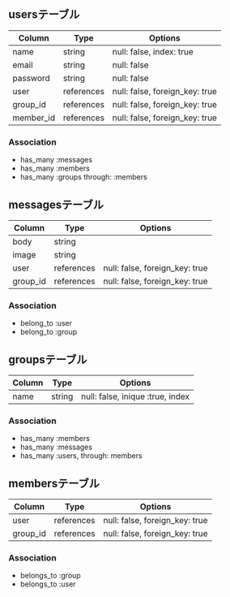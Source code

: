 ## usersテーブル
|Column|Type|Options|
|------|----|-------|
|name|string|null: false, index: true|
|email|string|null: false|
|password|string|null: false|
|user|references|null: false, foreign_key: true|
|group_id|references|null: false, foreign_key: true|
|member_id|references|null: false, foreign_key: true|

### Association
- has_many :messages
- has_many :members
- has_many :groups through: :members


## messagesテーブル
|Column|Type|Options|
|------|----|-------|
|body|string|
|image|string|
|user|references|null: false, foreign_key: true|
|group_id|references|null: false, foreign_key: true|

### Association
- belong_to :user
- belong_to :group


## groupsテーブル
|Column|Type|Options|
|------|----|-------|
|name|string|null: false, inique :true, index|

### Association
- has_many :members
- has_many :messages
- has_many :users, through: members


## membersテーブル
|Column|Type|Options|
|------|----|-------|
|user|references|null: false, foreign_key: true|
|group_id|references|null: false, foreign_key: true|

### Association
- belongs_to :group
- belongs_to :user
